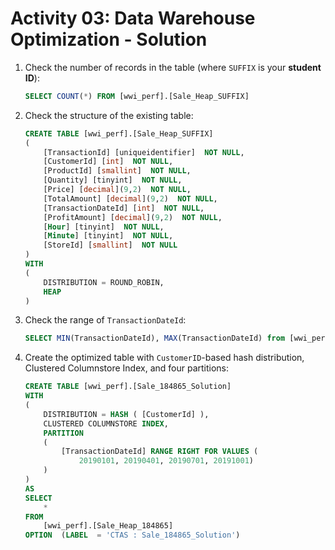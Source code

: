 # Activity 03: Data Warehouse Optimization - Solution

1. Check the number of records in the table (where `SUFFIX` is your **student ID**):

	```sql
	SELECT COUNT(*) FROM [wwi_perf].[Sale_Heap_SUFFIX]
	```

2. Check the structure of the existing table:

	```sql
	CREATE TABLE [wwi_perf].[Sale_Heap_SUFFIX]
	( 
		[TransactionId] [uniqueidentifier]  NOT NULL,
		[CustomerId] [int]  NOT NULL,
		[ProductId] [smallint]  NOT NULL,
		[Quantity] [tinyint]  NOT NULL,
		[Price] [decimal](9,2)  NOT NULL,
		[TotalAmount] [decimal](9,2)  NOT NULL,
		[TransactionDateId] [int]  NOT NULL,
		[ProfitAmount] [decimal](9,2)  NOT NULL,
		[Hour] [tinyint]  NOT NULL,
		[Minute] [tinyint]  NOT NULL,
		[StoreId] [smallint]  NOT NULL
	)
	WITH
	(
		DISTRIBUTION = ROUND_ROBIN,
		HEAP
	)
	```

3. Check the range of `TransactionDateId`:

	```sql
	SELECT MIN(TransactionDateId), MAX(TransactionDateId) from [wwi_perf].[Sale_Heap_SUFFIX]
	```

4. Create the optimized table with `CustomerID`-based hash distribution, Clustered Columnstore Index, and four partitions:

	```sql
	CREATE TABLE [wwi_perf].[Sale_184865_Solution]
	WITH
	(
		DISTRIBUTION = HASH ( [CustomerId] ),
		CLUSTERED COLUMNSTORE INDEX,
		PARTITION
		(
			[TransactionDateId] RANGE RIGHT FOR VALUES (
				20190101, 20190401, 20190701, 20191001)
		)
	)
	AS
	SELECT
		*
	FROM	
		[wwi_perf].[Sale_Heap_184865]
	OPTION  (LABEL  = 'CTAS : Sale_184865_Solution')
	```
